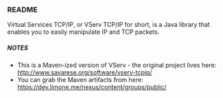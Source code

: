 ### README

Virtual Services TCP/IP, or VServ TCP/IP for short, is a Java library that enables you to easily manipulate IP and TCP packets.

##### NOTES

* This is a Maven-ized version of VServ - the original project lives here: http://www.savarese.org/software/vserv-tcpip/
* You can grab the Maven artifacts from here: https://dev.limone.me/nexus/content/groups/public/
